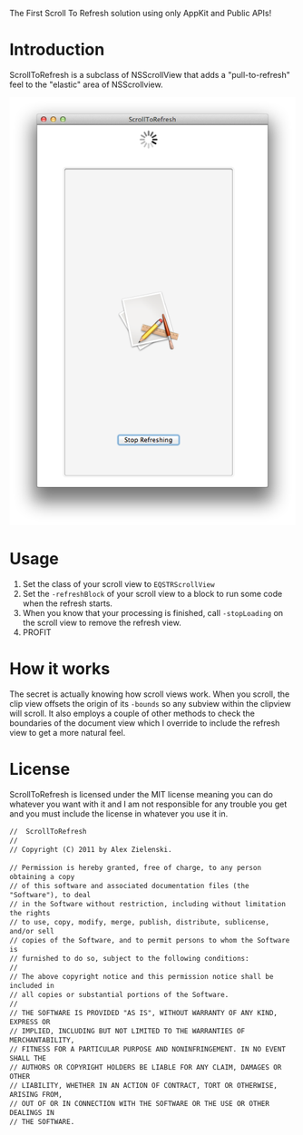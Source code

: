 The First Scroll To Refresh solution using only AppKit and Public APIs!

Introduction
================
ScrollToRefresh is a subclass of NSScrollView that adds a "pull-to-refresh" feel to the "elastic" area of NSScrollview. 

![ScrollToRefresh in action](https://github.com/alexzielenski/ScrollToRefresh/raw/master/screenshot.png "Scroll To Refresh")

Usage
================

1. Set the class of your scroll view to ```EQSTRScrollView```
2. Set the `-refreshBlock` of your scroll view to a block to run some code when the refresh starts.
3. When you know that your processing is finished, call `-stopLoading` on the scroll view to remove the refresh view.
4. PROFIT


How it works
================
The secret is actually knowing how scroll views work. When you scroll, the clip view offsets the origin of its `-bounds` so any subview within the clipview will scroll. It also employs a couple of other methods to check the boundaries of the document view which I override to include the refresh view to get a more natural feel.

License
================
ScrollToRefresh is licensed under the MIT license meaning you can do whatever you want with it and I am not responsible for any trouble you get and you must include the license in whatever you use it in.

	//  ScrollToRefresh
	//
	// Copyright (C) 2011 by Alex Zielenski.
	
	// Permission is hereby granted, free of charge, to any person obtaining a copy
	// of this software and associated documentation files (the "Software"), to deal
	// in the Software without restriction, including without limitation the rights
	// to use, copy, modify, merge, publish, distribute, sublicense, and/or sell
	// copies of the Software, and to permit persons to whom the Software is
	// furnished to do so, subject to the following conditions:
	//
	// The above copyright notice and this permission notice shall be included in
	// all copies or substantial portions of the Software.
	//
	// THE SOFTWARE IS PROVIDED "AS IS", WITHOUT WARRANTY OF ANY KIND, EXPRESS OR
	// IMPLIED, INCLUDING BUT NOT LIMITED TO THE WARRANTIES OF MERCHANTABILITY,
	// FITNESS FOR A PARTICULAR PURPOSE AND NONINFRINGEMENT. IN NO EVENT SHALL THE
	// AUTHORS OR COPYRIGHT HOLDERS BE LIABLE FOR ANY CLAIM, DAMAGES OR OTHER
	// LIABILITY, WHETHER IN AN ACTION OF CONTRACT, TORT OR OTHERWISE, ARISING FROM,
	// OUT OF OR IN CONNECTION WITH THE SOFTWARE OR THE USE OR OTHER DEALINGS IN
	// THE SOFTWARE.